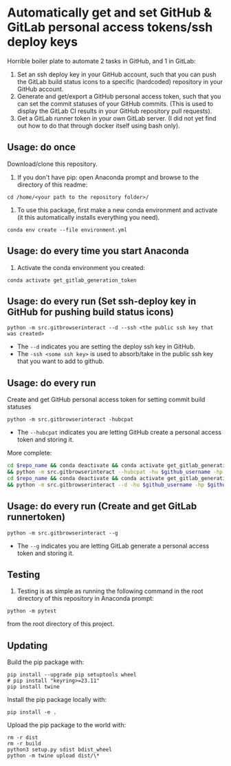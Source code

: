 # Automatically get and set GitHub & GitLab personal access tokens/ssh deploy keys

Horrible boiler plate to automate 2 tasks in GitHub, and 1 in GitLab:

1. Set an ssh deploy key in your GitHub account, such that you can push the
   GitLab build status icons to a specific (hardcoded) repository in your GitHub
   account.
1. Generate and get/export a GitHub personal access token, such that you can
   set the commit statuses of your GitHub commits. (This is used to display the
   GitLab CI results in your GitHub repository pull requests).
1. Get a GitLab runner token in your own GitLab server. (I did not yet find
   out how to do that through docker itself using bash only).

## Usage: do once

Download/clone this repository.

1. If you don't have pip: open Anaconda prompt and browse to the directory of
   this readme:

```
cd /home/<your path to the repository folder>/
```

1. To use this package, first make a new conda environment and activate (it
   this automatically installs everything you need).

```
conda env create --file environment.yml
```

## Usage: do every time you start Anaconda

1. Activate the conda environment you created:

```
conda activate get_gitlab_generation_token
```

## Usage: do every run (Set ssh-deploy key in GitHub for pushing build status icons)

```
python -m src.gitbrowserinteract --d --ssh <the public ssh key that was created>
```

- The `--d` indicates you are setting the deploy ssh key in GitHub.
- The `-ssh <some ssh key>` is used to absorb/take in the public ssh key that
  you want to add to github.

## Usage: do every run

Create and get GitHub personal access token for setting commit build statuses

```
python -m src.gitbrowserinteract -hubcpat
```

- The `--hubcpat` indicates you are letting GitHub create a personal access
  token and storing it.

More complete:

```sh
cd $repo_name && conda deactivate && conda activate get_gitlab_generation_token \
&& python -m src.gitbrowserinteract --hubcpat -hu $github_username -hp $github_pwd
cd $repo_name && conda deactivate && conda activate get_gitlab_generation_token \
&& python -m src.gitbrowserinteract --d -hu $github_username -hp $github_pwd
```

## Usage: do every run (Create and get GitLab runnertoken)

```
python -m src.gitbrowserinteract --g
```

- The `--g` indicates you are letting GitLab generate a personal access token
  and storing it.

## Testing

1. Testing is as simple as running the following command in the root directory
   of this repository in Anaconda prompt:

```
python -m pytest
```

from the root directory of this project.

<!-- Un-wrapped URL's below (Mostly for Badges) -->

## Updating

Build the pip package with:

```
pip install --upgrade pip setuptools wheel
# pip install "keyring>=23.11"
pip install twine
```

Install the pip package locally with:

```
pip install -e .
```

Upload the pip package to the world with:

```
rm -r dist
rm -r build
python3 setup.py sdist bdist_wheel
python -m twine upload dist/\*
```

